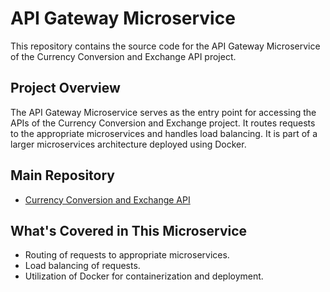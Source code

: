 # API Gateway Microservice

This repository contains the source code for the API Gateway Microservice of the Currency Conversion and Exchange API project. 

## Project Overview

The API Gateway Microservice serves as the entry point for accessing the APIs of the Currency Conversion and Exchange project. It routes requests to the appropriate microservices and handles load balancing. It is part of a larger microservices architecture deployed using Docker. 

## Main Repository

- [Currency Conversion and Exchange API](https://github.com/MalingaBandara/Currency-Conversion-Exchange-Microservices)

## What's Covered in This Microservice

- Routing of requests to appropriate microservices.
- Load balancing of requests.
- Utilization of Docker for containerization and deployment.
